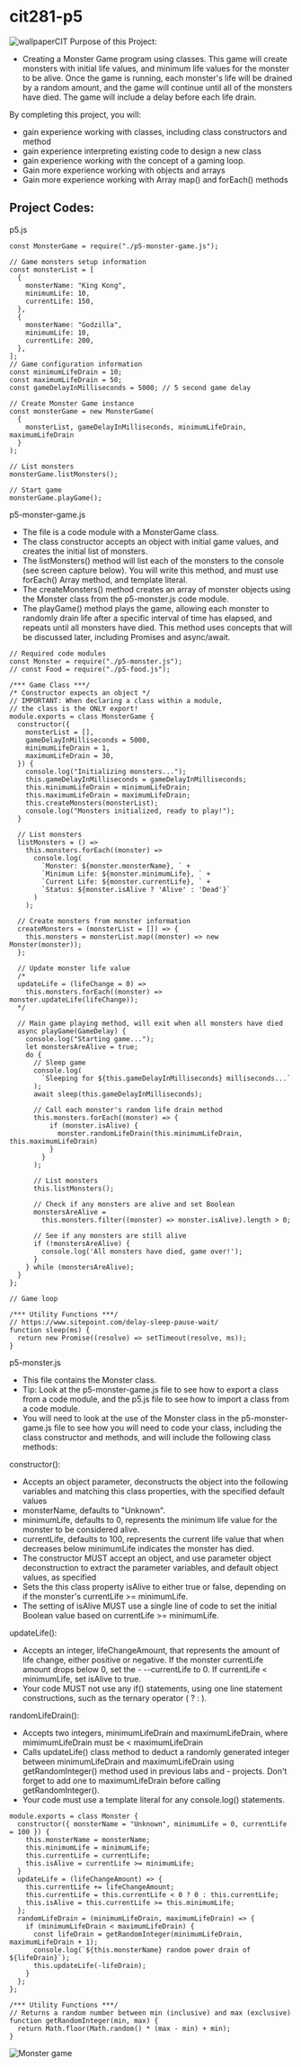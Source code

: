 # cit281-p5 
![wallpaperCIT](https://user-images.githubusercontent.com/84296093/120629913-2a6ed600-c41b-11eb-99f2-8a5f56329ffb.jpg)
Purpose of this Project:
- Creating a Monster Game program using classes. This game will create monsters with initial life values, and minimum life values for the monster to be alive. Once the game is running, each monster's life will be drained by a random amount, and the game will continue until all of the monsters have died. The game will include a delay before each life drain.

By completing this project, you will:
- gain experience working with classes, including class constructors and method 
- gain experience interpreting existing code to design a new class
- gain experience working with the concept of a gaming loop. 
- Gain more experience working with objects and arrays
- Gain more experience working with Array map() and forEach() methods

## Project Codes:
p5.js
```
const MonsterGame = require("./p5-monster-game.js");

// Game monsters setup information
const monsterList = [
  {
    monsterName: "King Kong",
    minimumLife: 10,
    currentLife: 150,
  },
  {
    monsterName: "Godzilla",
    minimumLife: 10,
    currentLife: 200,
  },
];
// Game configuration information
const minimumLifeDrain = 10;
const maximumLifeDrain = 50;
const gameDelayInMilliseconds = 5000; // 5 second game delay

// Create Monster Game instance
const monsterGame = new MonsterGame(
  {
    monsterList, gameDelayInMilliseconds, minimumLifeDrain, maximumLifeDrain
  }
);

// List monsters
monsterGame.listMonsters();

// Start game
monsterGame.playGame();
```

p5-monster-game.js 

- The file is a code module with a MonsterGame class.
- The class constructor accepts an object with initial game values, and creates the initial list of monsters.
- The listMonsters() method will list each of the monsters to the console (see screen capture below). You will write this method, and must use forEach() Array method, and template literal.
- The createMonsters() method creates an array of monster objects using the Monster class from the p5-monster.js code module.
- The playGame() method plays the game, allowing each monster to randomly drain life after a specific interval of time has elapsed, and repeats until all monsters have died. This method uses concepts that will be discussed later, including Promises and async/await.

```
// Required code modules
const Monster = require("./p5-monster.js");
// const Food = require("./p5-food.js");

/*** Game Class ***/
/* Constructor expects an object */
// IMPORTANT: When declaring a class within a module,
// the class is the ONLY export!
module.exports = class MonsterGame {
  constructor({
    monsterList = [],
    gameDelayInMilliseconds = 5000,
    minimumLifeDrain = 1,
    maximumLifeDrain = 30,
  }) {
    console.log("Initializing monsters...");
    this.gameDelayInMilliseconds = gameDelayInMilliseconds;
    this.minimumLifeDrain = minimumLifeDrain;
    this.maximumLifeDrain = maximumLifeDrain;
    this.createMonsters(monsterList);
    console.log("Monsters initialized, ready to play!");
  }

  // List monsters
  listMonsters = () =>
    this.monsters.forEach((monster) => 
      console.log(
        `Monster: ${monster.monsterName}, ` +
        `Minimum Life: ${monster.minimumLife}, ` +
        `Current Life: ${monster.currentLife}, ` +
        `Status: ${monster.isAlive ? 'Alive' : 'Dead'}`
      )
    );

  // Create monsters from monster information
  createMonsters = (monsterList = []) => {
    this.monsters = monsterList.map((monster) => new Monster(monster));
  };

  // Update monster life value
  /*
  updateLife = (lifeChange = 0) =>
    this.monsters.forEach((monster) => monster.updateLife(lifeChange));
  */

  // Main game playing method, will exit when all monsters have died
  async playGame(GameDelay) {
    console.log("Starting game...");
    let monstersAreAlive = true;
    do {
      // Sleep game
      console.log(
        `Sleeping for ${this.gameDelayInMilliseconds} milliseconds...`
      );
      await sleep(this.gameDelayInMilliseconds);

      // Call each monster's random life drain method
      this.monsters.forEach((monster) => {
          if (monster.isAlive) {
            monster.randomLifeDrain(this.minimumLifeDrain, this.maximumLifeDrain)
          }
        }
      );

      // List monsters
      this.listMonsters();

      // Check if any monsters are alive and set Boolean
      monstersAreAlive =
        this.monsters.filter((monster) => monster.isAlive).length > 0;

      // See if any monsters are still alive
      if (!monstersAreAlive) {
        console.log('All monsters have died, game over!');
      }
    } while (monstersAreAlive);
  }
};

// Game loop

/*** Utility Functions ***/
// https://www.sitepoint.com/delay-sleep-pause-wait/
function sleep(ms) {
  return new Promise((resolve) => setTimeout(resolve, ms));
}
```
p5-monster.js

- This file contains the Monster class.
- Tip: Look at the p5-monster-game.js file to see how to export a class from a code module, and the p5.js file to see how to import a class from a code module.
- You will need to look at the use of the Monster class in the p5-monster-game.js file to see how you will need to code your class, including the class constructor and methods, and will include the following class methods:

constructor():
 - Accepts an object parameter, deconstructs the object into the following variables and matching this class properties, with the specified default values 
 - monsterName, defaults to "Unknown".
- minimumLife, defaults to 0, represents the minimum life value for the monster to be considered alive.
- currentLife, defaults to 100, represents the current life value that when decreases below minimumLife indicates the monster has died.
- The constructor MUST accept an object, and use parameter object deconstruction to extract the parameter variables, and default object values, as specified
- Sets the this class property isAlive to either true or false, depending on if the monster's currentLife >= minimumLife.
- The setting of isAlive MUST use a single line of code to set the initial Boolean value based on currentLife >= minimumLife.


updateLife():
- Accepts an integer, lifeChangeAmount, that represents the amount of life change, either positive or negative. If the monster currentLife amount drops below 0, set the - --currentLife to 0. If currentLife < minimumLife, set isAlive to true.
- Your code MUST not use  any if() statements, using one line statement constructions, such as the ternary operator ( ? : ).


randomLifeDrain():
- Accepts two integers, minimumLifeDrain and maximumLifeDrain, where mimimumLifeDrain must be < maximumLifeDrain
- Calls updateLife() class method to deduct a randomly generated integer between minimumLifeDrain and maximumLifeDrain using getRandomInteger() method used in previous labs and - projects. Don't forget to add one to maximumLifeDrain before calling getRandomInteger().
- Your code must use a template literal for any console.log() statements.
```
module.exports = class Monster {
  constructor({ monsterName = "Unknown", minimumLife = 0, currentLife = 100 }) {
    this.monsterName = monsterName;
    this.minimumLife = minimumLife;
    this.currentLife = currentLife;
    this.isAlive = currentLife >= minimumLife;
  }
  updateLife = (lifeChangeAmount) => {
    this.currentLife += lifeChangeAmount;
    this.currentLife = this.currentLife < 0 ? 0 : this.currentLife;
    this.isAlive = this.currentLife >= this.minimumLife;
  };
  randomLifeDrain = (minimumLifeDrain, maximumLifeDrain) => {
    if (minimumLifeDrain < maximumLifeDrain) {
      const lifeDrain = getRandomInteger(minimumLifeDrain, maximumLifeDrain + 1);
      console.log(`${this.monsterName} random power drain of ${lifeDrain}`);
      this.updateLife(-lifeDrain);
    }
  };
};

/*** Utility Functions ***/
// Returns a random number between min (inclusive) and max (exclusive)
function getRandomInteger(min, max) {
  return Math.floor(Math.random() * (max - min) + min);
}
```
![Monster game](https://user-images.githubusercontent.com/84296093/120629944-33f83e00-c41b-11eb-9523-a7dc953e8b36.JPG)

